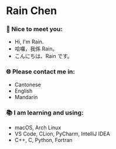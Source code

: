 # Rain Chen

### 👋 Nice to meet you:

- Hi, I'm Rain.
- 哈囉，我係 Rain。
- こんにちは、Rain です。

### 🌐 Please contact me in:

- Cantonese
- English
- Mandarin

### 📚 I am learning and using:

- macOS, Arch Linux
- VS Code, CLion, PyCharm, IntelliJ IDEA
- C++, C, Python, Fortran
